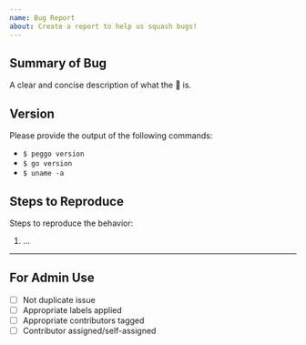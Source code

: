 ```yaml
---
name: Bug Report 
about: Create a report to help us squash bugs!
---
```


<!--------------------------------------------------------------------------- ☺
|       Thanks for opening an issue!
|
|       Before smashing the submit button please review the template.
|       Also, please also ensure that this is not a duplicate issue :)
☺ ---------------------------------------------------------------------------->

<!-- markdownlint-disable MD041 -->

## Summary of Bug

A clear and concise description of what the 🐞 is.

## Version

Please provide the output of the following commands:

- `$ peggo version`
- `$ go version`
- `$ uname -a`

## Steps to Reproduce

Steps to reproduce the behavior:

1. ...

----

## For Admin Use

- [ ] Not duplicate issue
- [ ] Appropriate labels applied
- [ ] Appropriate contributors tagged
- [ ] Contributor assigned/self-assigned
